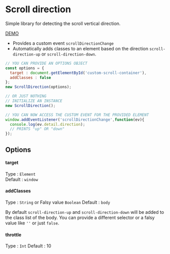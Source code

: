 # Scroll direction
Simple library for detecting the scroll vertical direction.

[DEMO](https://codepen.io/gasparerr/pen/GRRLYwp?editors=1010)

- Provides a custom event `scrollDirectionChange`
- Automatically adds classes to an element based on the direction `scroll-direction-up` or `scroll-direction-down`.

```javascript
// YOU CAN PROVIDE AN OPTIONS OBJECT
const options = {
  target : document.getElementById('custom-scroll-container'),
  addClasses : false
};
new ScrollDirection(options);

// OR JUST NOTHING
// INITIALIZE AN INSTANCE
new ScrollDirection();

// YOU CAN NOW ACCESS THE CUSTOM EVENT FOR THE PROVIDED ELEMENT
window.addEventListener('scrollDirectionChange',function(ev){
  console.log(ev.detail.direction);
  // PRINTS "up" OR "down"
});

```

## Options

#### target

Type : `Element`  
Default : `window` 

#### addClasses

Type : `String` or Falsy value `Boolean`
Default : `body`  

By default `scroll-direction-up` and `scroll-direction-down` will be added to the class list of the body. You can provide a different selector or a falsy value like `''` or just `false`.

#### throttle

Type : `Int`
Default : 10
